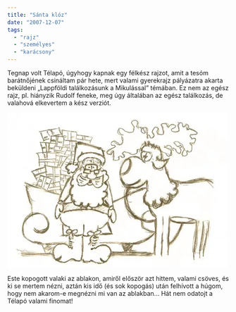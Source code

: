 ```yaml
---
title: "Sánta klóz"
date: "2007-12-07"
tags: 
  - "rajz"
  - "személyes"
  - "karácsony"
---
```


Tegnap volt Télapó, úgyhogy kapnak egy félkész rajzot, amit a tesóm barátnőjének csináltam pár hete, mert valami gyerekrajz pályázatra akarta beküldeni „Lappföldi találkozásunk a Mikulással” témában. Ez nem az egész rajz, pl. hiányzik Rudolf feneke, meg úgy általában az egész találkozás, de valahová elkevertem a kész verziót.

![santa](images/santa-500x351.webp)

Este kopogott valaki az ablakon, amiről először azt hittem, valami csöves, és ki se mertem nézni, aztán kis idő (és sok kopogás) után felhívott a húgom, hogy nem akarom-e megnézni mi van az ablakban... Hát nem odatojt a Télapó valami finomat!
